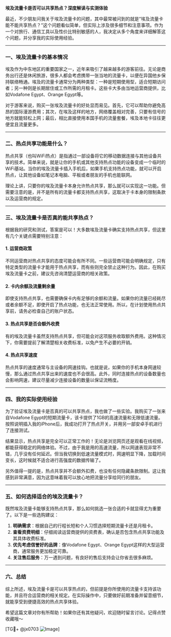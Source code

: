 **埃及流量卡是否可以共享热点？深度解读与实测体验**

最近，不少朋友问我关于埃及流量卡的问题，其中最常被问到的就是“埃及流量卡能不能共享热点？”这个问题看似简单，但实际上涉及很多细节和注意事项。作为一个对旅行、通信工具以及性价比特别敏感的人，我决定从多个角度来详细解答这个问题，并分享我的实际使用经验。

---

### 一、埃及流量卡的基本情况

埃及作为中东地区的重要国家之一，近年来吸引了越来越多的游客前往。无论是商务出行还是休闲旅游，很多人都会考虑携带一张当地的流量卡，以便在异国他乡保持联络畅通。埃及的流量卡通常分为两种类型：一种是短期使用型，适合短期访问者；另一种则是长期居住或工作所需的月租卡。这些卡大多由当地运营商提供，比如Vodafone Egypt、Orange Egypt等。

对于游客来说，购买一张埃及流量卡的好处显而易见。首先，它可以帮助你避免高昂的国际漫游费用；其次，在埃及这样的地方，网络覆盖相对完善，只要有信号的地方就能轻松上网；最后，相比直接使用本国手机的流量套餐，埃及本地卡往往更便宜且流量更多。

---

### 二、热点共享功能是什么？

热点共享（也叫WiFi热点）是指通过一部设备将它的移动数据连接与其他设备共享的技术。简单来说，就是让你的手机或其他支持热点功能的设备变成一个临时的WiFi基站。当你的埃及流量卡插入手机后，如果手机支持热点功能，就可以开启热点，让其他设备如笔记本电脑、平板或者朋友的手机也能联网。

理论上讲，只要你的埃及流量卡本身允许热点共享，那么就可以实现这一功能。但需要注意的是，并不是所有的流量卡都支持热点共享，这取决于卡本身的限制条款以及运营商的规定。

---

### 三、埃及流量卡是否真的能共享热点？

根据我的研究和测试，答案是可以！大多数埃及流量卡确实支持热点共享，但这里有几个关键点需要特别注意：

#### 1. **运营商政策**
   不同运营商对热点共享的态度可能会有所不同。一些运营商可能会明确规定，只有特定类型的流量卡才能用于热点共享，而有些则完全禁止这种行为。因此，在购买埃及流量卡之前，建议先咨询清楚运营商的相关政策。

#### 2. **卡内余额及流量剩余量**
   即使支持热点共享，也需要确保卡内有足够的余额和流量。如果你的流量已经耗尽或者余额不足，即使开启了热点功能，也无法正常使用。所以，在计划使用热点共享前，请务必检查自己的账户状态。

#### 3. **热点共享是否会额外收费**
   有的埃及流量卡虽然支持热点共享，但可能会对这项服务收取额外费用。这种情况下，你需要提前了解清楚相关收费标准，以免产生不必要的开销。

#### 4. **热点共享速度**
   热点共享的速度通常与主设备的网速挂钩。也就是说，如果你的手机本身网速较慢，那么通过热点共享出来的速度也不会很高。此外，同时连接热点的设备数量也会影响网速，建议尽量减少连接设备的数量以保证流畅度。

---

### 四、我的实际使用经验

为了验证埃及流量卡是否真的可以共享热点，我也做了一些实验。我购买了一张来自Vodafone Egypt的短期流量卡，该卡提供了1GB的高速流量和无限低速流量。按照说明插入我的iPhone后，我成功打开了热点开关，并用另一部安卓手机进行了连接测试。

结果显示，热点共享是完全可以正常工作的！无论是浏览网页还是观看在线视频，都能获得稳定的网络体验。不过，由于我是用的高速流量，所以网速表现非常不错，几乎没有任何延迟。但当我切换到低速流量模式时，网速明显下降，加载时间变长，这时候就不适合进行高强度的数据传输了。

另外值得一提的是，热点共享并不会额外扣费，也没有任何隐藏条款限制。这让我感到非常满意，因为这意味着我可以放心地把流量分享给同行的朋友。

---

### 五、如何选择适合的埃及流量卡？

既然埃及流量卡能够支持热点共享，那么如何挑选一张合适的卡就显得尤为重要了。以下是一些选购建议：

1. **明确需求**：根据自己的行程长短和个人习惯选择短期流量卡还是月租卡。
2. **查看资费明细**：仔细阅读运营商提供的资费表，确认是否包含热点共享功能及其具体收费标准。
3. **优先考虑信誉好的品牌**：像Vodafone Egypt、Orange Egypt这样的大型运营商，通常服务更加稳定可靠。
4. **关注售后服务**：万一遇到问题，有良好的售后支持会让你省去很多麻烦。

---

### 六、总结

综上所述，埃及流量卡是可以共享热点的，但前提是你所使用的流量卡支持该功能，并且符合运营商的相关规定。在实际操作中，只要做好前期准备并留意细节，就能享受到便捷高效的热点共享体验。

希望这篇文章对你有所帮助！如果你还有其他疑问，欢迎随时留言讨论。记得点赞收藏哦～

[TG💪+ @jx0703 ![Image](https://github.com/user-attachments/assets/dbca1d08-cadb-493c-b0ec-ad6f7a83f270)]